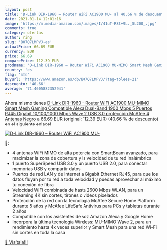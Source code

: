 ```yaml
---
layout: post
title: 'D-Link DIR-1960 – Router WiFi AC1900 MU- al 40.66 % de descuento'
date: 2021-01-14 12:01:16
image: 'https://m.media-amazon.com/images/I/41uT-R8t+9L._SL200_.jpg'
comments: true
category: ofertas
author: ring
slug: 'B07Q7LMPVJ-es'
actualPrice: 66.69 EUR
currency: EUR
price: 66.69
comparePrice: 112.39 EUR
prodname: 'D-Link DIR-1960 – Router WiFi AC1900 MU-MIMO Smart Mesh Gaming  Compatible Alexa  Dual-Band  1900 Mbps  5 Puertos RJ45 Gigabit 10/100/1000 Mbps  Wave 2  USB 3.0   protección McAfee  4 Antenas  Negro'
country: 'es'
flag: '🇪🇸'
buyurl: 'https://www.amazon.es/dp/B07Q7LMPVJ/?tag=tolees-21'
descuento: '40.66'
average: '71.4605882352941'
---
```


Ahora mismo tienes [D-Link DIR-1960 – Router WiFi AC1900 MU-MIMO Smart Mesh Gaming  Compatible Alexa  Dual-Band  1900 Mbps  5 Puertos RJ45 Gigabit 10/100/1000 Mbps  Wave 2  USB 3.0   protección McAfee  4 Antenas  Negro](https://www.amazon.es/dp/B07Q7LMPVJ/?tag=tolees-21) a 66.69 EUR (original: 112.39 EUR) (40.66 %  de descuento) en el siguiente enlace!

[![D-Link DIR-1960 – Router WiFi AC1900 MU-](https://m.media-amazon.com/images/I/41uT-R8t+9L._SL200_.jpg)](https://www.amazon.es/dp/B07Q7LMPVJ/?tag=tolees-21)

🔎:

- 4 antenas WiFi MIMO de alta potencia con SmartBeam avanzado, para maximizar la zona de cobertura y la velocidad de tu red inalámbrica
- 1 puerto SuperSpeed USB 3.0 y un puerto USB 2.0, para conectar memorias USB y compartir datos
- Puertos de red LAN y de Internet a Gigabit Ethernet RJ45, para que los datos fluyan por tu red a toda velocidad y puedas aprovechar al máximo tu conexión de fibra
- Velocidad WiFi combinada de hasta 2600 Mbps WLAN, para un Streaming 4K sin cortes, tirones o videos pixelados
- Protección de la red con la tecnología McAfee Secure Home Platform durante 5 años y McAfee LifeSafe Antivirus para PCs y tabletas durante 2 años
- Compatible con los asistentes de voz Amazon Alexa y Google Home
- Incorpora la última tecnología Wireless: MU-MIMO Wave 2, para un rendimiento hasta 4x veces superior y Smart Mesh para una red Wi-Fi sin cortes en toda la casa

[🛒 Visítala!!!](https://www.amazon.es/dp/B07Q7LMPVJ/?tag=tolees-21)
